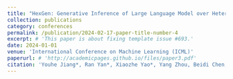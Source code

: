 ```yaml
---
title: "HexGen: Generative Inference of Large Language Model over Heterogeneous Environment"
collection: publications
category: conferences
permalink: /publication/2024-02-17-paper-title-number-4
excerpt: # 'This paper is about fixing template issue #693.'
date: 2024-01-01
venue: 'International Conference on Machine Learning (ICML)'
paperurl: # 'http://academicpages.github.io/files/paper3.pdf'
citation: 'Youhe Jiang*, Ran Yan*, Xiaozhe Yao*, Yang Zhou, Beidi Chen, Binhang Yuan'
---
```

